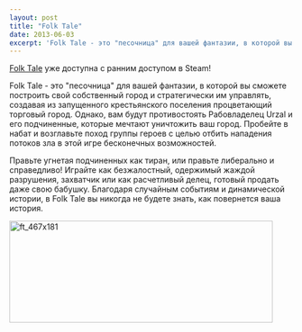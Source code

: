 ```yaml
---
layout: post
title: "Folk Tale"
date: 2013-06-03
excerpt: 'Folk Tale - это "песочница" для вашей фантазии, в которой вы сможете построить свой собственный город и стратегически им управлять, создавая из запущенного крестьянского поселения процветающий торговый город. Однако, вам будут противостоять Рабовладелец Urzal и его подчиненные, которые мечтают уничтожить ваш город. Пробейте в набат и возглавьте поход группы героев с целью отбить нападения потоков зла в этой игре бесконечных возможностей.'
---
```


<a href="http://store.steampowered.com/app/224440/" target="_blank">Folk Tale</a> уже доступна с ранним доступом в Steam!

Folk Tale - это "песочница" для вашей фантазии, в которой вы сможете построить свой собственный город и стратегически им управлять, создавая из запущенного крестьянского поселения процветающий торговый город. Однако, вам будут противостоять Рабовладелец Urzal и его подчиненные, которые мечтают уничтожить ваш город. Пробейте в набат и возглавьте поход группы героев с целью отбить нападения потоков зла в этой игре бесконечных возможностей.

Правьте угнетая подчиненных как тиран, или правьте либерально и справедливо! Играйте как безжалостный, одержимый жаждой разрушения, захватчик или как расчетливый делец, готовый продать даже свою бабушку. Благодаря случайным событиям и динамической истории, в Folk Tale вы никогда не будете знать, как повернется ваша история.

<a href="http://store.steampowered.com/app/224440/" target="_blank"><img class="aligncenter size-full wp-image-2637" alt="ft_467x181" src="http://gamersoul.ru/wp-content/uploads/2013/06/ft_467x181.jpg" width="467" height="181" /></a>